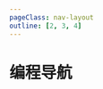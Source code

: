 ```yaml
---
pageClass: nav-layout
outline: [2, 3, 4]
---
```


<script setup>
import { NAV_DATA } from './data'
</script>
<style src="./index.scss"></style>

# 编程导航

<NavLinks v-for="{title, items} in NAV_DATA" :title="title" :items="items"/>

<br />
